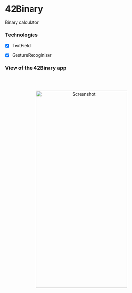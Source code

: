 # 42Binary
 Binary calculator
 
 ### Technologies
- [x] TextField
- [x] GestureRecoginiser


### View of the 42Binary app

<br> <br>
<div align="center">
  <img src="https://user-images.githubusercontent.com/113560218/232729326-6ab029a7-deb0-4487-982c-0e91f64f8353.png" alt="Screenshot" width="300" height="650" />
